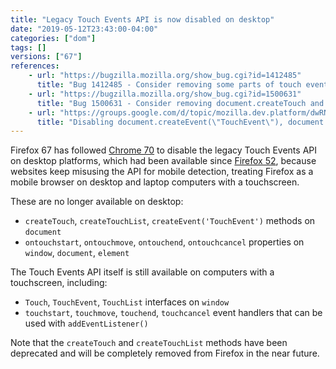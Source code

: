 ```yaml
---
title: "Legacy Touch Events API is now disabled on desktop"
date: "2019-05-12T23:43:00-04:00"
categories: ["dom"]
tags: []
versions: ["67"]
references:
    - url: "https://bugzilla.mozilla.org/show_bug.cgi?id=1412485"
      title: "Bug 1412485 - Consider removing some parts of touch event APIs on desktop"
    - url: "https://bugzilla.mozilla.org/show_bug.cgi?id=1500631"
      title: "Bug 1500631 - Consider removing document.createTouch and document.createTouchList"
    - url: "https://groups.google.com/d/topic/mozilla.dev.platform/dwRNENReBuU/discussion"
      title: "Disabling document.createEvent(\"TouchEvent\"), document.createTouch* and ontouch* event handlers on desktop"
---
```

Firefox 67 has followed [Chrome 70](https://www.chromestatus.com/feature/4764225348042752) to disable the legacy Touch Events API on desktop platforms, which had been available since [Firefox 52](https://www.fxsitecompat.dev/en-CA/docs/2016/touch-event-support-has-been-re-enabled-on-windows-desktop/), because websites keep misusing the API for mobile detection, treating Firefox as a mobile browser on desktop and laptop computers with a touchscreen.

These are no longer available on desktop:

* `createTouch`, `createTouchList`, `createEvent('TouchEvent')` methods on `document`
* `ontouchstart`, `ontouchmove`, `ontouchend`, `ontouchcancel` properties on `window`, `document`, `element`

The Touch Events API itself is still available on computers with a touchscreen, including:

* `Touch`, `TouchEvent`, `TouchList` interfaces on `window`
* `touchstart`, `touchmove`, `touchend`, `touchcancel` event handlers that can be used with `addEventListener()`

Note that the `createTouch` and `createTouchList` methods have been deprecated and will be completely removed from Firefox in the near future.
